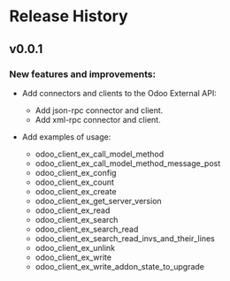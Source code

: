 # Release History

## v0.0.1

### New features and improvements:

* Add connectors and clients to the Odoo External API:
  * Add json-rpc connector and client.
  * Add xml-rpc connector and client.

* Add examples of usage:
  * odoo_client_ex_call_model_method
  * odoo_client_ex_call_model_method_message_post
  * odoo_client_ex_config
  * odoo_client_ex_count
  * odoo_client_ex_create
  * odoo_client_ex_get_server_version
  * odoo_client_ex_read
  * odoo_client_ex_search
  * odoo_client_ex_search_read
  * odoo_client_ex_search_read_invs_and_their_lines
  * odoo_client_ex_unlink
  * odoo_client_ex_write
  * odoo_client_ex_write_addon_state_to_upgrade
 